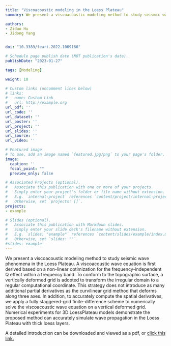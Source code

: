 ```yaml
---
title: "Viscoacoustic modeling in the Loess Plateau"
summary: We present a viscoacoustic modeling method to study seismic wave phenomena in the Loess Plateau.

authors:
- Ziduo Hu
- Jidong Yang


doi: "10.3389/feart.2022.1069166"

# Schedule page publish date (NOT publication's date).
publishDate: "2023-01-27" 

tags: [Modeling]

weight: 10

# Custom links (uncomment lines below)
# links:
# - name: Custom Link
#   url: http://example.org
url_pdf: ''
url_code: ''
url_dataset: ''
url_poster: ''
url_project: ''
url_slides: ''
url_source: ''
url_video: ''

# Featured image
# To use, add an image named `featured.jpg/png` to your page's folder. 
image:
  caption: ''
  focal_point: ""
  preview_only: false

# Associated Projects (optional).
#   Associate this publication with one or more of your projects.
#   Simply enter your project's folder or file name without extension.
#   E.g. `internal-project` references `content/project/internal-project/index.md`.
#   Otherwise, set `projects: []`.
projects:
- example

# Slides (optional).
#   Associate this publication with Markdown slides.
#   Simply enter your slide deck's filename without extension.
#   E.g. `slides: "example"` references `content/slides/example/index.md`.
#   Otherwise, set `slides: ""`.
#slides: example
---
```


We present a viscoacoustic modeling method to study seismic wave phenomena in the Loess Plateau. A viscoacoustic wave equation is first derived based on a non-linear optimization for the frequency-independent Q effect within a frequency band. To conform to the topographic surface, a vertically deformed grid is adopted to transform the irregular domain to a regular computational coordinate. This strategy does not introduce as many additional partial derivatives as the curvilinear grid method that deforms along three axes. In addition, to accurately compute the spatial derivatives, we apply a fully staggered-grid finite-difference scheme to numerically solve the viscoacoustic wave equation on a vertical deformed grid. Numerical experiments for 3D LoessPlateau models demonstrate the proposed method can accurately simulate wave propagation in the Loess Plateau with thick loess layers.



A detailed introduction can be downloaded and viewed as a pdf, or [click this link.](https://www.frontiersin.org/articles/10.3389/feart.2022.1069166/full)
